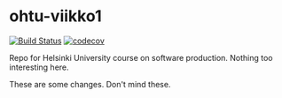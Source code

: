 # ohtu-viikko1
[![Build Status](https://travis-ci.org/laitalaj/ohtu-viikko1.svg?branch=master)](https://travis-ci.org/laitalaj/ohtu-viikko1)
[![codecov](https://codecov.io/gh/laitalaj/ohtu-viikko1/branch/master/graph/badge.svg)](https://codecov.io/gh/laitalaj/ohtu-viikko1)

Repo for Helsinki University course on software production.
Nothing too interesting here.

These are some changes. Don't mind these.
